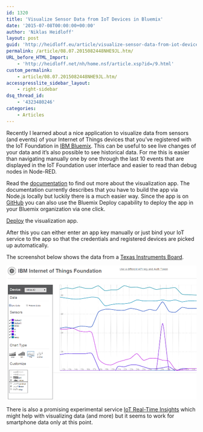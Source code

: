 ```yaml
---
id: 1320
title: 'Visualize Sensor Data from IoT Devices in Bluemix'
date: '2015-07-08T00:00:00+00:00'
author: 'Niklas Heidloff'
layout: post
guid: 'http://heidloff.eu/article/visualize-sensor-data-from-iot-devices-in-bluemix/'
permalink: /article/08.07.2015082448NHE9JL.htm/
URL_before_HTML_Import:
    - 'http://heidloff.net/nh/home.nsf/article.xsp?id=/9.html'
custom_permalink:
    - article/08.07.2015082448NHE9JL.htm/
accesspresslite_sidebar_layout:
    - right-sidebar
dsq_thread_id:
    - '4323480246'
categories:
    - Articles
---
```


 Recently I learned about a nice application to visualize data from sensors (and events) of your Internet of Things devices that you’ve registered with the IoT Foundation in [IBM Bluemix](https://bluemix.net/). This can be useful to see live changes of your data and it’s also possible to see historical data. For me this is easier than navigating manually one by one through the last 10 events that are displayed in the IoT Foundation user interface and easier to read than debug nodes in Node-RED.

 Read the [documentation](https://developer.ibm.com/iotfoundation/recipes/visualize-data/) to find out more about the visualization app. The documentation currently describes that you have to build the app via Node.js locally but luckily there is a much easier way. Since the app is on [GitHub](https://github.com/ibm-messaging/iot-visualization) you can also use the Bluemix Deploy capability to deploy the app in your Bluemix organization via one click.

[Deploy](https://hub.jazz.net/deploy/index.html?repository=https%3A%2F%2Fgithub.com%2Fibm-messaging%2Fiot-visualization) the visualization app.

 After this you can either enter an app key manually or just bind your IoT service to the app so that the credentials and registered devices are picked up automatically.

 The screenshot below shows the data from a [Texas Instruments Board](http://heidloff.net/nh/home.nsf/article.xsp?id=24.06.2015115559NHEDNJ.htm).

![image](/assets/img/2015/07/iotvis.png)

 There is also a promising experimental service [IoT Real-Time Insights](https://console.ng.bluemix.net/catalog/iot-real-time-insights/) which might help with visualizing data (and more) but it seems to work for smartphone data only at this point.